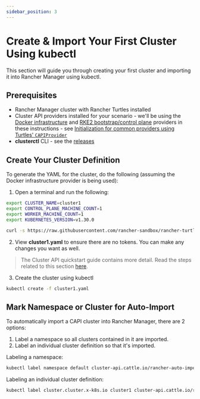 ```yaml
---
sidebar_position: 3
---
```


# Create & Import Your First Cluster Using kubectl

This section will guide you through creating your first cluster and importing it into Rancher Manager using kubectl.

## Prerequisites

- Rancher Manager cluster with Rancher Turtles installed
- Cluster API providers installed for your scenario - we'll be using the [Docker infrastructure](https://github.com/kubernetes-sigs/cluster-api/tree/main/test/infrastructure/docker) and [RKE2 bootstrap/control plane](https://github.com/rancher-sandbox/cluster-api-provider-rke2) providers in these instructions - see [Initialization for common providers using Turtles' `CAPIProvider`](../../tasks/capi-operator/capiprovider_resource.md)
- **clusterctl** CLI - see the [releases](https://github.com/kubernetes-sigs/cluster-api/releases)

## Create Your Cluster Definition

To generate the YAML for the cluster, do the following (assuming the Docker infrastructure provider is being used):

1. Open a terminal and run the following:

```bash
export CLUSTER_NAME=cluster1
export CONTROL_PLANE_MACHINE_COUNT=1
export WORKER_MACHINE_COUNT=1
export KUBERNETES_VERSION=v1.30.0

curl -s https://raw.githubusercontent.com/rancher-sandbox/rancher-turtles-fleet-example/templates/docker-rke2.yaml | envsubst > cluster1.yaml
```

2. View **cluster1.yaml** to ensure there are no tokens. You can make any changes you want as well.

> The Cluster API quickstart guide contains more detail. Read the steps related to this section [here](https://cluster-api.sigs.k8s.io/user/quick-start.html#required-configuration-for-common-providers).

3. Create the cluster using kubectl

```bash
kubectl create -f cluster1.yaml
```

## Mark Namespace or Cluster for Auto-Import

To automatically import a CAPI cluster into Rancher Manager, there are 2 options:

1. Label a namespace so all clusters contained in it are imported.
2. Label an individual cluster definition so that it's imported.

Labeling a namespace:

```bash
kubectl label namespace default cluster-api.cattle.io/rancher-auto-import=true
```

Labeling an individual cluster definition:

```bash
kubectl label cluster.cluster.x-k8s.io cluster1 cluster-api.cattle.io/rancher-auto-import=true
```
